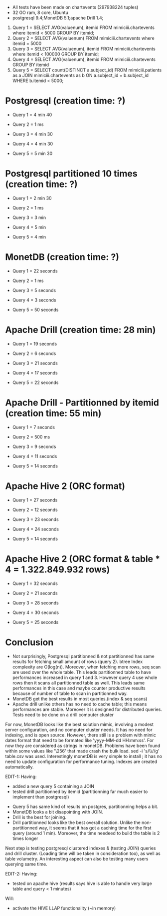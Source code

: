 * All tests have been made on chartevents (297938224 tuples)
* 32 GO ram, 8 core, Ubuntu
* postgresql 9.4;MonetDB 5.1;apache Drill 1.4; 

1. Query 1 = SELECT AVG(valuenum), itemid FROM mimiciii.chartevents  where itemid < 5000 GROUP BY itemid;
1. Query 2 = SELECT AVG(valuenum) FROM mimiciii.chartevents  where itemid = 5000
1. Query 3 = SELECT AVG(valuenum), itemid FROM mimiciii.chartevents  where itemid < 100000 GROUP BY itemid;
1. Query 4 = SELECT AVG(valuenum), itemid FROM mimiciii.chartevents  GROUP BY itemid
1. Query 5 = SELECT count(DISTINCT a.subject_id) FROM mimiciii.patients as a JOIN mimiciii.chartevents as b ON a.subject_id = b.subject_id WHERE b.itemid < 5000;

# Postgresql (creation time: ?)

* Query 1
= 4 min 40

* Query 2
= 1 ms

* Query 3
= 4 min 30

* Query 4
= 4 min 30

* Query 5
= 5 min 30

#  Postgresql partitioned 10 times (creation time: ?)

* Query 1
= 2 min 30

* Query 2
= 1 ms

* Query 3
= 3 min

* Query 4
= 5 min

* Query 5
= 4 min

# MonetDB (creation time: ?)

* Query 1
= 22 seconds

* Query 2
= 1 ms

* Query 3
= 5 seconds

* Query 4
= 3 seconds

* Query 5
= 50 seconds

# Apache Drill (creation time: 28 min)

* Query 1
= 19 seconds

* Query 2
= 6 seconds

* Query 3
= 21 seconds

* Query 4
= 17 seconds

* Query 5
= 22 seconds

# Apache Drill - Partitionned by itemid (creation time: 55 min)

* Query 1
= 7 seconds

* Query 2
= 500 ms

* Query 3
= 9 seconds

* Query 4
= 11 seconds

* Query 5
= 14 seconds

# Apache Hive 2 (ORC format)

* Query 1
= 27 seconds

* Query 2
= 12 seconds

* Query 3
= 23 seconds

* Query 4
= 24 seconds

* Query 5
= 14 seconds

# Apache Hive 2 (ORC format & table * 4 = 1.322.849.932 rows)

* Query 1
= 32 seconds

* Query 2
= 21 seconds

* Query 3
= 28 seconds

* Query 4
= 30 seconds

* Query 5
= 25 seconds

# Conclusion

* Not surprisingly, Postgresql partitionned & not partitionned has same results for fetching small amount of rows (query 2). btree Index complexity are O(log(n)).
Moreover, when fetching more rows, seq scan are used over the whole table. This leads partitionned table to have performances increased in query 1 and 3. However query 4 use whole rows then it scans all partitionned table as well. This leads same performances in this case and maybe counter productive results because of number of table to scan in partitionned way.
* MonetDB get the best results in most queries.(index & seq scans)
* Apache drill unlike others has no need to cache table; this means performances are stable. Moreover it is designed for distributed queries. Tests need to be done on a drill computer cluster


For now, MonetDB looks like the best solution mimic, involving a modest server configuration, and no computer cluster needs. It has no need for indexing, and is open source. However, there still is a problem with mimic dates format that need to be formated like 'yyyy-MM-dd HH:mm:ss'. For now they are considered as strings in monetDB. Problems have been found within some values like '\256' that made crash the bulk load. sed -i 's/\\\\//g' table.csv was used. Interestingly monetDB is very simple to install ; it has no need to update configuration for performance tuning. Indexes are created automatically.




EDIT-1:
Having:
- added a new query 5 containing a JOIN
- tested drill partitionned by itemid (partitionning far much easier to implement than postgresql)


* Query 5 has same kind of results on postgres, partitionning helps a bit.
* MonetDB looks a bit disapointing with JOIN.
* Drill is the best for joining.
* Drill partitionned looks like the best overall solution. Unlike the non-partitionned way, it seems that it has got a caching time for the first query (around 1 min). Moreover, the time needeed to build the table is 2 times longer

Next step is testing postgresql clustered indexes & (testing JOIN) queries and drill cluster. (Loading time will be taken in consideration too), as well as table volumetry. An interesting aspect can also be testing many users querying same time.


EDIT-2:
Having:
- tested on apache hive (results says hive is able to handle very large table and query < 1 minutes)

Will:
- activate the HIVE LLAP functionality  (~in memory)
